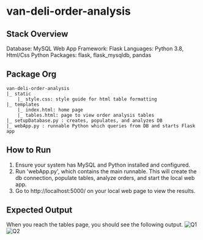 # van-deli-order-analysis

## Stack Overview
Database: MySQL
Web App Framework: Flask
Languages: Python 3.8, Html/Css
Python Packages: flask, flask_mysqldb, pandas

## Package Org
```
van-deli-order-analysis
|_ static
    |_ style.css: style guide for html table formatting
|_ templates
    |_ index.html: home page
    |_ tables.html: page to view order analysis tables
|_ setupDatabase.py : creates, populates, and analyzes DB
|_ webApp.py : runnable Python which queries from DB and starts Flask app
```

## How to Run
1. Ensure your system has MySQL and Python installed and configured. 
2. Run 'webApp.py', which contains the main runnable. This will create the db connection, populate tables, analyze orders, and start the local web app.
3. Go to http://localhost:5000/ on your local web page to view the results.

## Expected Output
When you reach the tables page, you should see the following output.
![Q1](https://github.com/codingone21/van-deli-order-analysis/tree/main/img/q1.png)
![Q2](https://github.com/codingone21/van-deli-order-analysis/tree/main/img/q2.png)